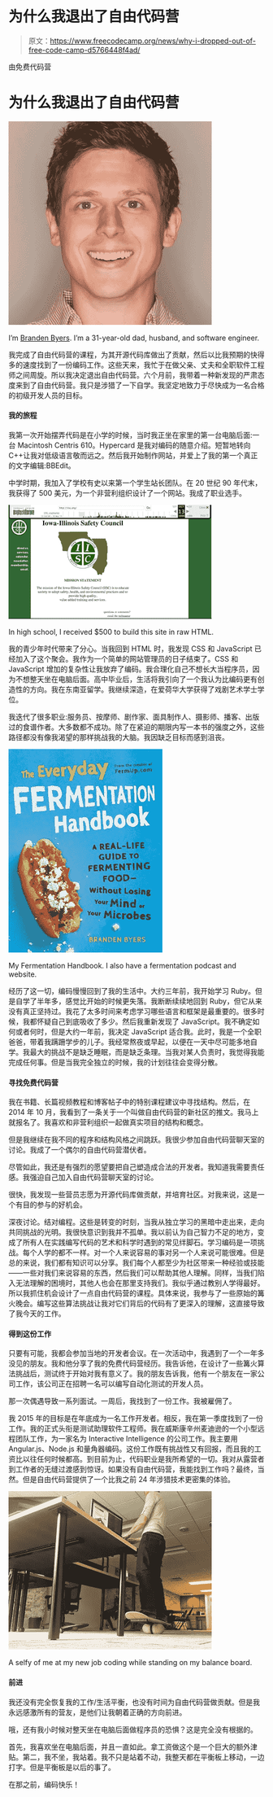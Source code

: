 # 为什么我退出了自由代码营

> 原文：<https://www.freecodecamp.org/news/why-i-dropped-out-of-free-code-camp-d5766448f4ad/>

由免费代码营

# 为什么我退出了自由代码营

![0*woeF3hjVgMhihrDi](img/852cba75762c2fed837fecd56fee49d0.png)

I’m [Branden Byers](https://twitter.com/brandenbyers). I’m a 31-year-old dad, husband, and software engineer.

我完成了自由代码营的课程，为其开源代码库做出了贡献，然后以比我预期的快得多的速度找到了一份编码工作。这些天来，我忙于在做父亲、丈夫和全职软件工程师之间周旋。所以我决定退出自由代码营。六个月前，我带着一种新发现的严肃态度来到了自由代码营。我只是涉猎了一下自学。我坚定地致力于尽快成为一名合格的初级开发人员的目标。

#### 我的旅程

我第一次开始摆弄代码是在小学的时候，当时我正坐在家里的第一台电脑后面:一台 Macintosh Centris 610。Hypercard 是我对编码的随意介绍。短暂地转向 C++让我对低级语言敬而远之。然后我开始制作网站，并爱上了我的第一个真正的文字编辑:BBEdit。

中学时期，我加入了学校有史以来第一个学生站长团队。在 20 世纪 90 年代末，我获得了 500 美元，为一个非营利组织设计了一个网站。我成了职业选手。

![0*BOUYktuVLU0t_Gd2](img/480a784b745d75421dde4dca5ebdbed3.png)

In high school, I received $500 to build this site in raw HTML.

我的青少年时代带来了分心。当我回到 HTML 时，我发现 CSS 和 JavaScript 已经加入了这个聚会。我作为一个简单的网站管理员的日子结束了。CSS 和 JavaScript 增加的复杂性让我放弃了编码。我合理化自己不想长大当程序员，因为不想整天坐在电脑后面。高中毕业后，生活将我引向了一个我认为比编码更有创造性的方向。我在东南亚留学。我继续深造，在爱荷华大学获得了戏剧艺术学士学位。

我迭代了很多职业:服务员、按摩师、剧作家、面具制作人、摄影师、播客、出版过的食谱作者。大多数都不成功。除了在紧迫的期限内写一本书的强度之外，这些路径都没有像我渴望的那样挑战我的大脑。我因缺乏目标而感到沮丧。

![0*pe1BPDREO7W5BFAK](img/223636e952fa7d14009279f88048bf82.png)

My Fermentation Handbook. I also have a fermentation podcast and website.

经历了这一切，编码慢慢回到了我的生活中。大约三年前，我开始学习 Ruby。但是自学了半年多，感觉比开始的时候更失落。我断断续续地回到 Ruby，但它从来没有真正坚持过。我花了太多时间来考虑学习哪些语言和框架是最重要的。很多时候，我都怀疑自己到底吸收了多少。然后我重新发现了 JavaScript。我不确定如何或者何时，但是大约一年前，我决定 JavaScript 适合我。此时，我是一个全职爸爸，带着我蹒跚学步的儿子。我经常熬夜或早起，以便在一天中尽可能多地自学。我最大的挑战不是缺乏睡眠，而是缺乏条理。当我对某人负责时，我觉得我能完成任何事。但是当我完全独立的时候，我的计划往往会变得分散。

#### 寻找免费代码营

我在书籍、长篇视频教程和博客帖子中的特别课程建议中寻找结构。然后，在 2014 年 10 月，我看到了一条关于一个叫做自由代码营的新社区的推文。我马上就报名了。我喜欢和非营利组织一起做真实项目的结构和概念。

但是我继续在我不同的程序和结构风格之间跳跃。我很少参加自由代码营聊天室的讨论。我成了一个偶尔的自由代码营潜伏者。

尽管如此，我还是有强烈的愿望要把自己塑造成合法的开发者。我知道我需要责任感。我强迫自己加入自由代码营聊天室的讨论。

很快，我发现一些营员志愿为开源代码库做贡献，并培育社区。对我来说，这是一个有目的参与的好机会。

深夜讨论。结对编程。这些是转变的时刻，当我从独立学习的黑暗中走出来，走向共同挑战的光明。我很快意识到我并不孤单。我以前认为自己智力不足的地方，变成了所有人在实践编写代码的艺术和科学时遇到的常见绊脚石。学习编码是一项挑战。每个人学的都不一样。对一个人来说容易的事对另一个人来说可能很难。但是总的来说，我们都有知识可以分享。我们每个人都至少为社区带来一种经验或技能——一些对我们来说容易的东西，然后我们可以帮助其他人理解。同样，当我们陷入无法理解的困境时，其他人也会在那里支持我们。我似乎通过教别人学得最好。所以我抓住机会设计了一点自由代码营的课程。具体来说，我参与了一些原始的篝火晚会。编写这些算法挑战让我对它们背后的代码有了更深入的理解，这直接导致了我今天的工作。

#### 得到这份工作

只要有可能，我都会参加当地的开发者会议。在一次活动中，我遇到了一个一年多没见的朋友。我和他分享了我的免费代码营经历。我告诉他，在设计了一些篝火算法挑战后，测试终于开始对我有意义了。我的朋友告诉我，他有一个朋友在一家公司工作，该公司正在招聘一名可以编写自动化测试的开发人员。

那一次偶遇导致一系列面试。一周后，我找到了一份工作。我被雇佣了。

我 2015 年的目标是在年底成为一名工作开发者。相反，我在第一季度找到了一份工作。我的正式头衔是测试助理软件工程师。我在威斯康辛州麦迪逊的一个小型远程团队工作，为一家名为 Interactive Intelligence 的公司工作。我主要用 Angular.js、Node.js 和量角器编码。这份工作既有挑战性又有回报，而且我的工资比以往任何时候都高。到目前为止，代码职业是我所希望的一切。我对从露营者到工作者的无缝过渡感到惊讶。如果没有自由代码营，我能找到工作吗？最终，当然。但是自由代码营提供了一个比我之前 24 年涉猎技术更密集的体验。

![0*CgbMWnxCNsH5C_B0](img/da388a7235afbc39f11f8c306dada19c.png)

A selfy of me at my new job coding while standing on my balance board.

#### 前进

我还没有完全恢复我的工作/生活平衡，也没有时间为自由代码营做贡献。但是我永远感激所有的营友，是他们让我朝着正确的方向前进。

哦，还有我小时候对整天坐在电脑后面做程序员的恐惧？这是完全没有根据的。

首先，我喜欢坐在电脑后面，并且一直如此。拿工资做这个是一个巨大的额外津贴。第二，我不坐，我站着。我不只是站着不动，我整天都在平衡板上移动，一边打字。但是平衡板是以后的事了。

在那之前，编码快乐！